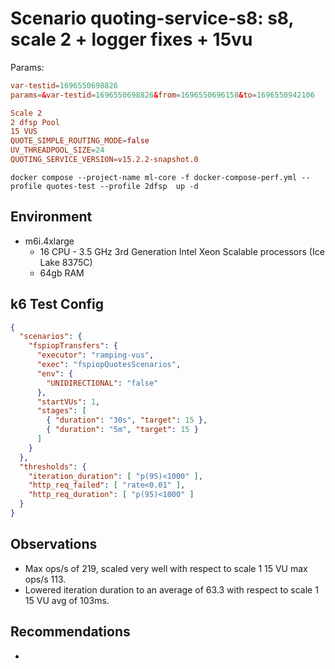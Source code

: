 # Scenario quoting-service-s8: s8, scale 2 + logger fixes + 15vu

Params:
```conf
var-testid=1696550698826
params=&var-testid=1696550698826&from=1696550696158&to=1696550942106

Scale 2
2 dfsp Pool
15 VUS
QUOTE_SIMPLE_ROUTING_MODE=false
UV_THREADPOOL_SIZE=24
QUOTING_SERVICE_VERSION=v15.2.2-snapshot.0
```

```
docker compose --project-name ml-core -f docker-compose-perf.yml --profile quotes-test --profile 2dfsp  up -d
```

## Environment

- m6i.4xlarge
  - 16 CPU - 3.5 GHz 3rd Generation Intel Xeon Scalable processors (Ice Lake 8375C)
  - 64gb RAM


## k6 Test Config

```json
{
  "scenarios": {
    "fspiopTransfers": {
      "executor": "ramping-vus",
      "exec": "fspiopQuotesScenarios",
      "env": {
        "UNIDIRECTIONAL": "false"
      },
      "startVUs": 1,
      "stages": [
        { "duration": "30s", "target": 15 },
        { "duration": "5m", "target": 15 }
      ]
    }
  },
  "thresholds": {
    "iteration_duration": [ "p(95)<1000" ],
    "http_req_failed": [ "rate<0.01" ],
    "http_req_duration": [ "p(95)<1000" ]
  }
}
```

## Observations

- Max ops/s of 219, scaled very well with respect to scale 1 15 VU max ops/s 113.
- Lowered iteration duration to an average of 63.3 with respect to scale 1 15 VU avg of 103ms.

## Recommendations

-
